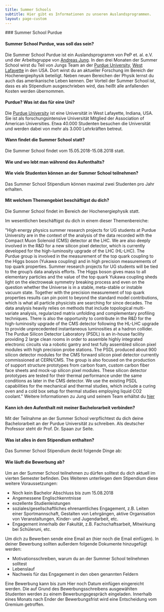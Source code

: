 ```yaml
---
title: Summer Schools
subtitle: Hier gibt es Informationen zu unseren Auslandsprogrammen.
layout: page-custom
---
```

<div class="box" markdown="1">
### Summer School Purdue

#### Summer School Purdue, was soll das sein?
Die Summer School Purdue ist ein Auslandsprogramm von PeP et. al. e.V. und der Arbeitsgruppe von
[Andreas Jung](https://www.physics.purdue.edu/people/faculty/anjung.php).
In den drei Monaten der Summer School wirst du Teil von Jungs Team an der
[Purdue University](https://www.purdue.edu/), [West Lafayette](https://en.wikipedia.org/wiki/West_Lafayette,_Indiana)
in den USA. Dort wirst du an aktueller Forschung im Bereich der Hochenergiephysik beteiligt.  Neben neuen
Bereichen der Physik lernst du auch das amerikanische Leben kennen. Der Vorteil der Summer School ist,
dass es als Stipendium ausgeschrieben wird, das heißt alle anfallenden Kosten werden übernommen.
 
#### Purdue? Was ist das für eine Uni?
Die [Purdue University](https://en.wikipedia.org/wiki/Purdue_University) ist eine Universität in West Lafayette,
Indiana, USA. Sie ist als forschungsintensive Universität Mitglied der Association of American Universities.
Etwa 40.000 Studenten besuchen die Universität und werden dabei von mehr als 3.000 Lehrkräften betreut.
 
#### Wann findet die Summer School statt?
Die Summer School findet vom 15.05.2018-15.08.2018 statt.

#### Wie und wo lebt man während des Aufenthalts?
 
#### Wie viele Studenten können an der Summer School teilnehmen?
Das Summer School Stipendium können maximal zwei Studenten pro Jahr erhalten.
 
#### Mit welchem Themengebiet beschäftigst du dich?
Die Summer School findet im Bereich der Hochenergiephysik statt.

Im wesentlichen beschäftigst du dich in einem dieser Themenbereiche:

"High energy physics summer research projects for UG students at Purdue University are in the context
of the analysis of the data recorded with the Compact Muon Solenoid (CMS) detector at the LHC. We are
also deeply involved in the R&D for a new silicon pixel detector, which is currently developed for the
high-luminosity upgrade of the LHC (HL-LHC).
The Purdue group is involved in the measurement of the top quark coupling to the Higgs boson
(Yukawa coupling) and in high precision measurements of top quark properties. Summer research projects
for UG students will be tied to the group’s data analysis efforts. The Higgs boson gives mass to all
elementary particles and the value of the top quark Yukawa coupling sheds light on the electroweak
symmetry breaking process and even on the question whether the Universe is in a stable, meta-stable or
instable vacuum state. Together with the precision measurement of top quark properties results can pin
point to beyond the standard model contributions, which is what all particle physicists are searching
for since decades. The data analysis heavily relies on methods that include topological multi-variate
analysis, regularized matrix unfolding and complementary profiling techniques.
There is also the opportunity to contribute in the R&D for the high-luminosity upgrade of the CMS
detector following the HL-LHC upgrade to provide unprecedented instantaneous luminosities at a hadron
collider. The Purdue Silicon Detector Laboratory (PSDL) is an in-house facility providing 2 large clean
rooms in order to assemble highly integrated electronic circuits via a robotic gantry and test fully
assembled silicon pixel modules with high precision probe stations. The PSDL produced about 900 silicon
detector modules for the CMS forward silicon pixel detector currently commissioned at CERN/CMS. The group
is also focused on the production of support structure prototypes from carbon foam, custom carbon fiber
face sheets and mock-up silicon pixel modules. These silicon detector prototypes are tested for their
thermal performance under the same conditions as later in the CMS detector. We use the existing PSDL
capabilities for the mechanical and thermal studies, which include a curing oven and a cold box setup
for thermal studies employing liquid CO2 coolant."
Weitere Informationen zu Jung und seinem Team erhältst du [hier](http://www.physics.purdue.edu/~jung196/index.html)
 
#### Kann ich den Aufenthalt mit meiner Bachelorarbeit verbinden?
Mit der Teilnahme an der Summer School verpflichtest du dich deine Bachelorarbeit an der Purdue Universität
zu schreiben. Als deutscher Professor steht dir Prof. Dr. Spaan zur Seite.

#### Was ist alles in dem Stipendium enthalten?
Das Summer School Stipendium deckt folgende Dinge ab:
                         
#### Wie läuft die Bewerbung ab?
Um an der Summer School teilnehmen zu dürfen solltest du dich aktuell
im vierten Semester befinden.
Des Weiteren unterliegen dem  Stipendium diese weitere Voraussetzungen:
- Noch kein Bachelor Abschluss bis zum 15.08.2018
- Angemessene Englischkenntnisse
- exzellente Studienleistungen
- soziales/gesellschaftliches ehrenamtliches Engagement, z.B. Leiten einer Sportmannschaft, Gestalten
von Lehrgängen, aktive Organisation von Veranstaltungen, Kinder- und Jugendarbeit, etc.
- Engagement innerhalb der Fakultät, z.B. Fachschaftsarbeit, Mitwirkung bei Schüleruni, etc.
 
Um dich zu Bewerben sende eine Email an (hier noch die Email einfügen).
In deiner Bewerbung sollten außerdem folgende Dokumente hinzugefügt werden:
 
- Motivationsschreiben, warum du an der Summer School teilnehmen solltest
- Lebenslauf
- Nachweis für das Engagement in den oben genannten Feldern
 
Eine Bewerbung kann bis zum Hier noch Datum einfügen eingereicht werden. Die auf Grund des Bewerbungsschreibens
ausgewählten Studenten werden zu einem Bewerbungsgespräch eingeladen.
Innerhalb eines Monats nach Ender der Bewerbungsfrist wird eine Entscheidung vom Gremium getroffen. 
</div>
